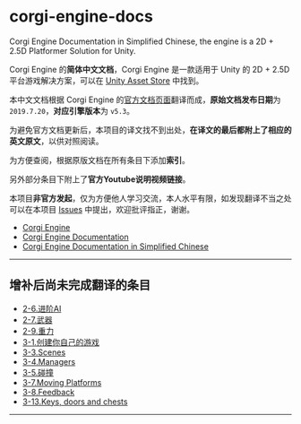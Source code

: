 # corgi-engine-docs

Corgi Engine Documentation in Simplified Chinese, the engine is a 2D + 2.5D Platformer Solution for Unity.

Corgi Engine 的**简体中文文档**，Corgi Engine 是一款适用于 Unity 的 2D + 2.5D 平台游戏解决方案，可以在 [Unity Asset Store](https://www.assetstore.unity3d.com/en/#!/content/26617) 中找到。

本中文文档根据 Corgi Engine 的[官方文档页面](http://corgi-engine-docs.moremountains.com/)翻译而成，**原始文档发布日期**为 `2019.7.20`，**对应引擎版本**为 `v5.3`。

为避免官方文档更新后，本项目的译文找不到出处，**在译文的最后都附上了相应的英文原文**，以供对照阅读。

为方便查阅，根据原版文档在所有条目下添加**索引**。

另外部分条目下附上了**官方Youtube说明视频链接**。

本项目**非官方发起**，仅为方便他人学习交流，本人水平有限，如发现翻译不当之处可以在本项目 [Issues](https://github.com/Caizc/corgi-engine-docs/issues) 中提出，欢迎批评指正，谢谢。

* [Corgi Engine](http://corgi-engine.moremountains.com/)
* [Corgi Engine Documentation](http://corgi-engine-docs.moremountains.com/)
* [Corgi Engine Documentation in Simplified Chinese](https://github.com/Caizc/corgi-engine-docs)

-------
## 增补后尚未完成翻译的条目

* [2-6.进阶AI](/2.Agents/2-6.进阶AI.md)
* [2-7.武器](/2.Agents/2-7.武器.md)
* [2-9.重力](/2.Agents/2-9.重力.md)
* [3-1.创建你自己的游戏](/3.General/3-01.创建你自己的游戏.md)
* [3-3.Scenes](/3.General/3-03.Scenes.md)
* [3-4.Managers](/3.General/3-04.Managers.md)
* [3-5.碰撞](/3.General/3-05.碰撞.md)
* [3-7.Moving Platforms](3-07.Moving-Platforms.md)
* [3-8.Feedback](/3.General/3-08.Feedback.md)
* [3-13.Keys, doors and chests](/3.General/3-13.Keys%2C%20doors%20and%20chests.md)

-------


